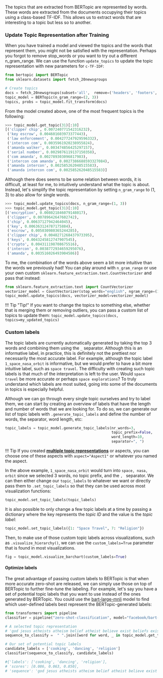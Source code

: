 The topics that are extracted from BERTopic are represented by words. These words are extracted from the documents
occupying their topics using a class-based TF-IDF. This allows us to extract words that are interesting to a topic but
less so to another.

### **Update Topic Representation after Training**
When you have trained a model and viewed the topics and the words that represent them,
you might not be satisfied with the representation. Perhaps you forgot to remove
stop_words or you want to try out a different n_gram_range. We can use the function `update_topics` to update
the topic representation with new parameters for `c-TF-IDF`:

```python
from bertopic import BERTopic
from sklearn.datasets import fetch_20newsgroups

# Create topics
docs = fetch_20newsgroups(subset='all',  remove=('headers', 'footers', 'quotes'))['data']
topic_model = BERTopic(n_gram_range=(2, 3))
topics, probs = topic_model.fit_transform(docs)
```

From the model created above, one of the most frequent topics is the following:

```python
>>> topic_model.get_topic(31)[:10]
[('clipper chip', 0.007240771542316232),
 ('key escrow', 0.004601603973377443),
 ('law enforcement', 0.004277247929596332),
 ('intercon com', 0.0035961920238955824),
 ('amanda walker', 0.003474856425297157),
 ('serial number', 0.0029876119137150358),
 ('com amanda', 0.002789303096817983),
 ('intercon com amanda', 0.0027386688593327084),
 ('amanda intercon', 0.002585262048515583),
 ('amanda intercon com', 0.002585262048515583)]
```

Although there does seems to be some relation between words, it is difficult, at least for me, to intuitively understand
what the topic is about. Instead, let's simplify the topic representation by setting `n_gram_range` to (1, 3) to
also allow for single words.

```python
>>> topic_model.update_topics(docs, n_gram_range=(1, 3))
>>> topic_model.get_topic(31)[:10]
[('encryption', 0.008021846079148017),
 ('clipper', 0.00789642647602742),
 ('chip', 0.00637127942464045),
 ('key', 0.006363124787175884),
 ('escrow', 0.005030980365244285),
 ('clipper chip', 0.0048271268437973395),
 ('keys', 0.0043245812747907545),
 ('crypto', 0.004311198708675516),
 ('intercon', 0.0038772934659295076),
 ('amanda', 0.003516026493904586)]
```

To me, the combination of the words above seem a bit more intuitive than the words we previously had! You can play
around with `n_gram_range` or use your own custom `sklearn.feature_extraction.text.CountVectorizer` and pass that
instead:

```python
from sklearn.feature_extraction.text import CountVectorizer
vectorizer_model = CountVectorizer(stop_words="english", ngram_range=(1, 5))
topic_model.update_topics(docs, vectorizer_model=vectorizer_model)
```

!!! Tip "Tip!"
    If you want to change the topics to something else, whether that is merging them or removing outliers, you can pass
    a custom list of topics to update them: `topic_model.update_topics(docs, topics=my_updated_topics)`

### **Custom labels**

The topic labels are currently automatically generated by taking the top 3 words and combining them
using the `_` separator. Although this is an informative label, in practice, this is definitely not the prettiest nor necessarily the most accurate label. For example, although the topic label
`1_space_nasa_orbit` is informative, but we would prefer to have a bit more intuitive label, such as
`space travel`. The difficulty with creating such topic labels is that much of the interpretation is left to the user. Would `space travel` be more accurate or perhaps `space explorations`? To truly understand which labels are most suited, going into some of the documents in topics is especially helpful.

Although we can go through every single topic ourselves and try to label them, we can start by creating an overview of labels that have the length and number of words that we are looking for. To do so, we can generate our list of topic labels with `.generate_topic_labels` and define the number of words, the separator, word length, etc:

```python
topic_labels = topic_model.generate_topic_labels(nr_words=3,
                                                 topic_prefix=False,
                                                 word_length=10,
                                                 separator=", ")
```

!!! Tip
    If you created [**multiple topic representations**](https://maartengr.github.io/BERTopic/getting_started/multiaspect/multiaspect.html) or aspects, you can choose one of these aspects with `aspect="Aspect1"` or whatever you named the aspect.

In the above example, `1_space_nasa_orbit` would turn into `space, nasa, orbit` since we selected 3 words, no topic prefix, and the `, ` separator. We can then either change our `topic_labels` to whatever we want or directly pass them to `.set_topic_labels` so that they can be used across most visualization functions:

```python
topic_model.set_topic_labels(topic_labels)
```

It is also possible to only change a few topic labels at a time by passing a dictionary
where the key represents the *topic ID* and the value is the *topic label*:

```python
topic_model.set_topic_labels({1: "Space Travel", 7: "Religion"})
```

Then, to make use of those custom topic labels across visualizations, such as `.visualize_hierarchy()`,
we can use the `custom_labels=True` parameter that is found in most visualizations.

```python
fig = topic_model.visualize_barchart(custom_labels=True)
```

#### Optimize labels
The great advantage of passing custom labels to BERTopic is that when more accurate zero-shot are released,
we can simply use those on top of BERTopic to further fine-tune the labeling. For example, let's say you
have a set of potential topic labels that you want to use instead of the ones generated by BERTopic. You could
use the [bart-large-mnli](https://huggingface.co/facebook/bart-large-mnli) model to find which user-defined
labels best represent the BERTopic-generated labels:


```python
from transformers import pipeline
classifier = pipeline("zero-shot-classification", model="facebook/bart-large-mnli")

# A selected topic representation
# 'god jesus atheists atheism belief atheist believe exist beliefs existence'
sequence_to_classify =  " ".join([word for word, _ in topic_model.get_topic(1)])

# Our set of potential topic labels
candidate_labels = ['cooking', 'dancing', 'religion']
classifier(sequence_to_classify, candidate_labels)

#{'labels': ['cooking', 'dancing', 'religion'],
# 'scores': [0.086, 0.063, 0.850],
# 'sequence': 'god jesus atheists atheism belief atheist believe exist beliefs existence'}
```
